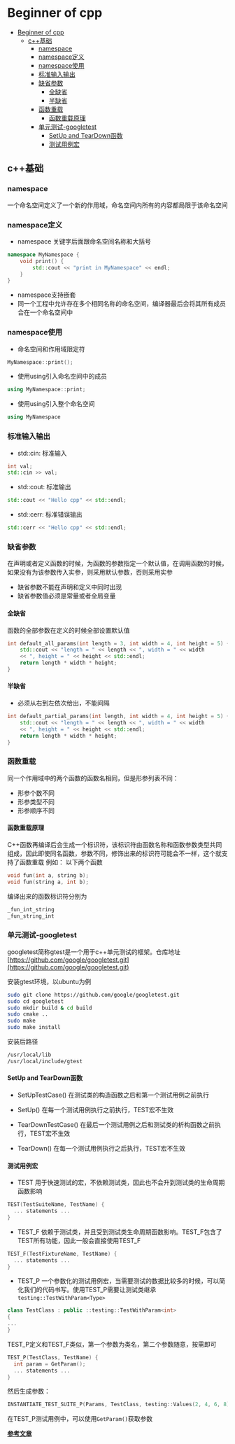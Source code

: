 # Beginner of cpp

- [Beginner of cpp](#beginner-of-cpp)
  - [c++基础](#c基础)
    - [namespace](#namespace)
    - [namespace定义](#namespace定义)
    - [namespace使用](#namespace使用)
    - [标准输入输出](#标准输入输出)
    - [缺省参数](#缺省参数)
      - [全缺省](#全缺省)
      - [半缺省](#半缺省)
    - [函数重载](#函数重载)
      - [函数重载原理](#函数重载原理)
    - [单元测试-googletest](#单元测试-googletest)
      - [SetUp and TearDown函数](#setup-and-teardown函数)
      - [测试用例宏](#测试用例宏)


## c++基础

### namespace
一个命名空间定义了一个新的作用域，命名空间内所有的内容都局限于该命名空间

### namespace定义
* namespace 关键字后面跟命名空间名称和大括号
```cpp
namespace MyNamespace {
    void print() {
        std::cout << "print in MyNamespace" << endl;
    }
}
```
* namespace支持嵌套
* 同一个工程中允许存在多个相同名称的命名空间，编译器最后会将其所有成员合在一个命名空间中

### namespace使用
* 命名空间和作用域限定符
```cpp
MyNamespace::print();
```
* 使用using引入命名空间中的成员
```cpp
using MyNamespace::print;
```
* 使用using引入整个命名空间
```cpp
using MyNamespace
```

### 标准输入输出
* std::cin: 标准输入
```cpp
int val;
std::cin >> val;
```
* std::cout: 标准输出
```cpp
std::cout << "Hello cpp" << std::endl;
```
* std::cerr: 标准错误输出
```cpp
std::cerr << "Hello cpp" << std::endl;
```

### 缺省参数
在声明或者定义函数的时候，为函数的参数指定一个默认值，在调用函数的时候，如果没有为该参数传入实参，则采用默认参数，否则采用实参
* 缺省参数不能在声明和定义中同时出现
* 缺省参数值必须是常量或者全局变量
#### 全缺省
函数的全部参数在定义的时候全部设置默认值
```cpp
int default_all_params(int length = 3, int width = 4, int height = 5) {
    std::cout << "length = " << length << ", width = " << width
    << ", height = " << height << std::endl;
    return length * width * height;
}
```

#### 半缺省
* 必须从右到左依次给出，不能间隔
```cpp
int default_partial_params(int length, int width = 4, int height = 5) {
    std::cout << "length = " << length << ", width = " << width
    << ", height = " << height << std::endl;
    return length * width * height;
}
```
### 函数重载
同一个作用域中的两个函数的函数名相同，但是形参列表不同：
* 形参个数不同
* 形参类型不同
* 形参顺序不同

#### 函数重载原理
C++函数再编译后会生成一个标识符，该标识符由函数名称和函数参数类型共同组成，因此即使同名函数，参数不同，修饰出来的标识符可能会不一样，这个就支持了函数重载
例如：
以下两个函数
```cpp
void fun(int a, string b);
void fun(string a, int b);
```
编译出来的函数标识符分别为
```cpp
_fun_int_string
_fun_string_int
```

### 单元测试-googletest
googletest简称gtest是一个用于c++单元测试的框架。仓库地址[https://github.com/google/googletest.git](https://github.com/google/googletest.git)

安装gtest环境，以ubuntu为例
```bash
sudo git clone https://github.com/google/googletest.git
sudo cd googletest
sudo mkdir build & cd build
sudo cmake ..
sudo make
sudo make install
```
安装后路径
```bash
/usr/local/lib
/usr/local/include/gtest
```

#### SetUp and TearDown函数
* SetUpTestCase()
  在测试类的构造函数之后和第一个测试用例之前执行

* SetUp()
  在每一个测试用例执行之前执行，TEST宏不生效

* TearDownTestCase()
  在最后一个测试用例之后和测试类的析构函数之前执行，TEST宏不生效

* TearDown()
  在每一个测试用例执行之后执行，TEST宏不生效

#### 测试用例宏
* TEST
  用于快速测试的宏，不依赖测试类，因此也不会升到测试类的生命周期函数影响
```cpp
TEST(TestSuiteName, TestName) {
  ... statements ...
}
```
* TEST_F
  依赖于测试类，并且受到测试类生命周期函数影响。TEST_F包含了TEST所有功能，因此一般会直接使用TEST_F
```cpp
TEST_F(TestFixtureName, TestName) {
  ... statements ...
}
```
* TEST_P
  一个参数化的测试用例宏，当需要测试的数据比较多的时候，可以简化我们的代码书写。使用TEST_P需要让测试类继承`testing::TestWithParam<Type>`
```cpp
class TestClass : public ::testing::TestWithParam<int>
{
...
}
```
TEST_P定义和TEST_F类似，第一个参数为类名，第二个参数随意，按需即可
```cpp
TEST_P(TestClass, TestName) {
  int param = GetParam();
  ... statements ...
}
```
然后生成参数：
```cpp
INSTANTIATE_TEST_SUITE_P(Params, TestClass, testing::Values(2, 4, 6, 8));
```
在TEST_P测试用例中，可以使用`GetParam()`获取参数


[**参考文章**](https://blog.csdn.net/chenlong_cxy/article/details/127166206)